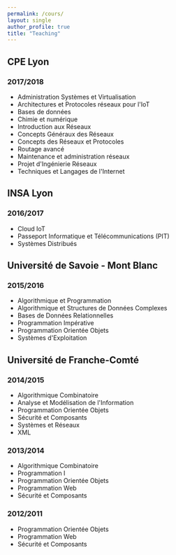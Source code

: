 ```yaml
---
permalink: /cours/
layout: single
author_profile: true
title: "Teaching"
---
```


## CPE Lyon

### 2017/2018
* Administration Systèmes et Virtualisation
* Architectures et Protocoles réseaux pour l'IoT
* Bases de données
* Chimie et numérique
* Introduction aux Réseaux
* Concepts Généraux des Réseaux
* Concepts des Réseaux et Protocoles
* Routage avancé
* Maintenance et administration réseaux
* Projet d'Ingénierie Réseaux
* Techniques et Langages de l'Internet


## INSA Lyon

### 2016/2017
* Cloud IoT
* Passeport Informatique et Télécommunications (PIT)
* Systèmes Distribués

## Université de Savoie - Mont Blanc

### 2015/2016
* Algorithmique et Programmation
* Algorithmique et Structures de Données Complexes
* Bases de Données Relationnelles
* Programmation Impérative
* Programmation Orientée Objets
* Systèmes d'Exploitation

## Université de Franche-Comté

### 2014/2015
* Algorithmique Combinatoire
* Analyse et Modélisation de l'Information
* Programmation Orientée Objets
* Sécurité et Composants
* Systèmes et Réseaux
* XML

### 2013/2014
* Algorithmique Combinatoire
* Programmation I
* Programmation Orientée Objets
* Programmation Web
* Sécurité et Composants

### 2012/2011
* Programmation Orientée Objets
* Programmation Web 
* Sécurité et Composants